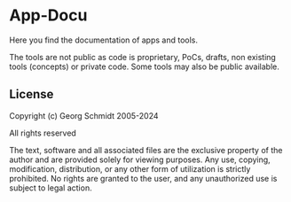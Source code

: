 # App-Docu

Here you find the documentation of apps and tools.

The tools are not public as code is proprietary, PoCs, drafts, non existing tools (concepts) or private code.
Some tools may also be public available.


## License

Copyright (c) Georg Schmidt 2005-2024

All rights reserved

The text, software and all associated files are the exclusive property of the author and are provided solely for viewing purposes. Any use, copying, modification, distribution, or any other form of utilization is strictly prohibited. No rights are granted to the user, and any unauthorized use is subject to legal action.

